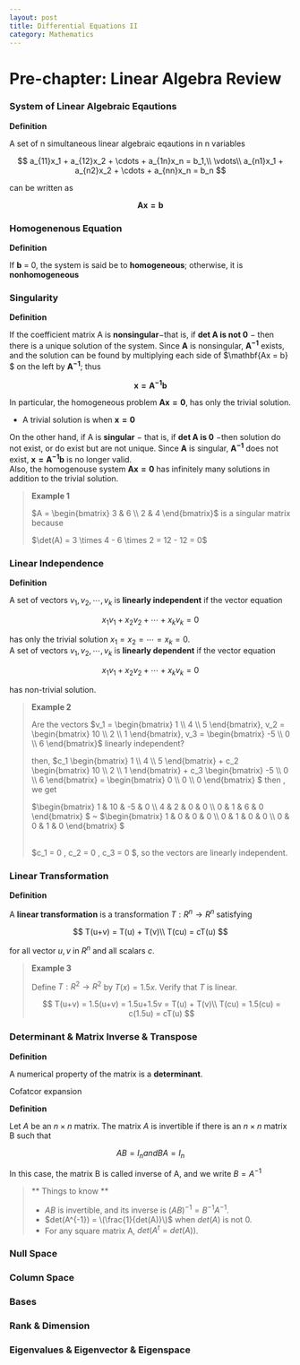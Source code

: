 ```yaml
---
layout: post
title: Differential Equations II
category: Mathematics
---
```


# Pre-chapter: Linear Algebra Review

### System of Linear Algebraic Eqautions
**Definition**

A set of n simultaneous linear algebraic eqautions in n variables

$$
a_{11}x_1 + a_{12}x_2 + \cdots + a_{1n}x_n = b_1,\\
\vdots\\
a_{n1}x_1 + a_{n2}x_2 + \cdots + a_{nn}x_n = b_n
$$

can be written as

$$
\mathbf{Ax = b}
$$

### Homogenenous Equation
**Definition**

If **b** = 0, the system is said be to **homogeneous**; otherwise, it is **nonhomogeneous**

### Singularity
**Definition**

If the coefficient matrix A is **nonsingular**$-$that is, if **det $\mathbf{A}$ is not 0** $-$ then there is a unique solution of the system. Since $\mathbf{A}$ is nonsingular, $\mathbf{A^{-1}}$ exists, and the solution can be found by multiplying each side of $\mathbf{Ax = b} $ on the left by $\mathbf{A^{-1}}$; thus

$$
\mathbf{x = A^{-1}b}
$$

In particular, the homogeneous problem $\mathbf{Ax = 0}$, has only the trivial solution.
- A trivial solution is when $\mathbf{x = 0}$

On the other hand, if A is **singular** $-$ that is, if **det $\mathbf{A}$ is 0** $-$then solution do not exist, or do exist but are not unique. Since $\mathbf{A}$ is singular,  $\mathbf{A^{-1}}$ does not exist, $\mathbf{x = A^{-1}b}$ is no longer valid. <br>
Also, the homogenouse system $\mathbf{Ax = 0}$ has infinitely many solutions in addition to the trivial solution.

> **Example 1**
> 
> <p>$A = \begin{bmatrix} 3 & 6 \\ 2 & 4 \end{bmatrix}$  is a singular matrix because</p>
> $\det(A) = 3 \times 4 - 6 \times 2 = 12 - 12 = 0$

### Linear Independence
**Definition**

A set of vectors ${v_1, v_2,\cdots, v_k}$ is **linearly independent** if the vector equation 

$$
x_1v_1 + x_2v_2 + \cdots + x_kv_k = 0
$$

has only the trivial solution $x_1 = x_2 = \cdots = x_k = 0$.<br>
A set of vectors ${v_1, v_2,\cdots, v_k}$ is **linearly dependent** if the vector equation 

$$
x_1v_1 + x_2v_2 + \cdots + x_kv_k = 0
$$

has non-trivial solution.

> **Example 2**
> 
> <p>Are the vectors  $v_1 = \begin{bmatrix} 1 \\ 4 \\ 5 \end{bmatrix}, v_2 = \begin{bmatrix} 10 \\ 2 \\ 1 \end{bmatrix}, v_3 = \begin{bmatrix} -5 \\ 0 \\ 6 \end{bmatrix}$  linearly independent?<p>
> then,
> $c_1 \begin{bmatrix} 1 \\ 4 \\ 5 \end{bmatrix} + c_2 \begin{bmatrix} 10 \\ 2 \\ 1 \end{bmatrix} + c_3 \begin{bmatrix} -5 \\ 0 \\ 6 \end{bmatrix} = \begin{bmatrix} 0 \\ 0 \\ 0 \end{bmatrix} $ then , we get 
> <p>$\begin{bmatrix} 1 & 10 & -5 & 0 \\ 4 & 2 & 0 & 0 \\ 0 & 1 & 6 & 0 \end{bmatrix} $ ~ $\begin{bmatrix} 1 & 0 & 0 & 0 \\ 0 & 1 & 0 & 0 \\ 0 & 0 & 1 & 0 \end{bmatrix} $<p><br>
> $c_1 = 0 , c_2 = 0 , c_3 = 0 $, so the vectors are linearly independent.

### Linear Transformation
**Definition**

A **linear transformation** is a transformation $T : R^{n} \rightarrow R^n$ satisfying 

$$
T(u+v) = T(u) + T(v)\\
T(cu) = cT(u)
$$

for  all vector $u,v$ in $R^{n}$ and all scalars $c$.

> **Example 3**
>
> Define $T: R^{2} \rightarrow R^{2}$ by $T(x) = 1.5x$. Verify that $T$ is linear.
>
> $$
> T(u+v) = 1.5(u+v) = 1.5u+1.5v = T(u) + T(v)\\ 
> T(cu) = 1.5(cu) = c(1.5u) = cT(u)
> $$

### Determinant & Matrix Inverse & Transpose
**Definition**

A numerical property of the matrix is a **determinant**.

Cofatcor expansion 

**Definition**

Let $A$ be an $n \times n$ matrix. The matrix $A$ is invertible if there is an  $n \times n$ matrix B such that

$$
AB = I_{n}  and BA = I_{n}
$$

In this case, the matrix B is called inverse of A, and we write $B = A^{-1}$

> ** Things to know **
>
> * $AB$ is invertible, and its inverse is $(AB)^{-1} = B^{-1}A^{-1}$. <br>
> * $det(A^{-1}) = \(\frac{1}{det(A)}\)$ when $det(A)$ is not 0. <br>
> * For any square matrix A, $det(A^{t} = det(A))$. <br>




### Null Space

### Column Space

### Bases

### Rank & Dimension

### Eigenvalues & Eigenvector & Eigenspace